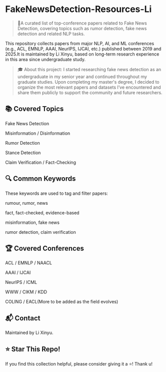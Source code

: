 # FakeNewsDetection-Resources-Li
> 📰A curated list of top-conference papers related to Fake News Detection, covering topics such as rumor detection, fake news detection and related NLP tasks.

This repository collects papers from major NLP, AI, and ML conferences (e.g., ACL, EMNLP, AAAI, NeurIPS, IJCAI, etc.) published between 2019 and 2025.It is maintained by Li Xinyu, based on long-term research experience in this area since undergraduate study.

> 🎓 About this project: I started researching fake news detection as an undergraduate in my senior year and continued throughout my graduate studies. Upon completing my master's degree, I decided to organize the most relevant papers and datasets I’ve encountered and share them publicly to support the community and future researchers.

## 📚 Covered Topics

Fake News Detection

Misinformation / Disinformation

Rumor Detection

Stance Detection

Claim Verification / Fact-Checking

## 🔍 Common Keywords

These keywords are used to tag and filter papers:

rumour, rumor, news

fact, fact-checked, evidence-based

misinformation, fake news

rumor detection, claim verification

## 🏆 Covered Conferences

ACL / EMNLP / NAACL

AAAI / IJCAI

NeurIPS / ICML

WWW / CIKM / KDD

COLING / EACL(More to be added as the field evolves)

## 📬 Contact

Maintained by Li Xinyu.

## ⭐ Star This Repo!

If you find this collection helpful, please consider giving it a ⭐! Thank u!

